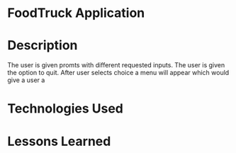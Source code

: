 # FoodTruck Application

# Description 
The user is given promts with different requested inputs.
The user is given the option to quit.
After user selects choice a menu will appear which would give a user a

# Technologies Used 

# Lessons Learned 